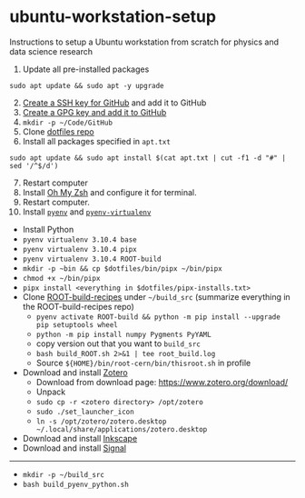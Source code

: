 # ubuntu-workstation-setup
Instructions to setup a Ubuntu workstation from scratch for physics and data science research

1. Update all pre-installed packages

```console
sudo apt update && sudo apt -y upgrade
```
2. [Create a SSH key for GitHub](https://docs.github.com/en/authentication/connecting-to-github-with-ssh/generating-a-new-ssh-key-and-adding-it-to-the-ssh-agent) and add it to GitHub
3. [Create a GPG key and add it to GitHub][gpg-key]
4. `mkdir -p ~/Code/GitHub`
5. Clone [dotfiles repo][dotfiles-github]
6. Install all packages specified in `apt.txt`
```console
sudo apt update && sudo apt install $(cat apt.txt | cut -f1 -d "#" | sed '/^$/d')
```
7. Restart computer
8. Install [Oh My Zsh](https://ohmyz.sh/) and configure it for terminal.
9. Restart computer.
10. Install [`pyenv`][pyenv-github] and [`pyenv-virtualenv`][pyenv-virtualenv-github]

* Install Python
* `pyenv virtualenv 3.10.4 base`
* `pyenv virtualenv 3.10.4 pipx`
* `pyenv virtualenv 3.10.4 ROOT-build`
* `mkdir -p ~bin && cp $dotfiles/bin/pipx ~/bin/pipx`
* `chmod +x ~/bin/pipx`
* `pipx install <everything in $dotfiles/pipx-installs.txt>`
* Clone [ROOT-build-recipes][ROOT-build-recipes-github] under `~/build_src` (summarize everything in the ROOT-build-recipes repo)
   * `pyenv activate ROOT-build && python -m pip install --upgrade pip setuptools wheel`
   * `python -m pip install numpy Pygments PyYAML`
   * copy version out that you want to `build_src`
   * `bash build_ROOT.sh 2>&1 | tee root_build.log`
   * Source `${HOME}/bin/root-cern/bin/thisroot.sh` in profile
* Download and install [Zotero][zotero-website]
   * Download from download page: https://www.zotero.org/download/
   * Unpack
   * `sudo cp -r <zotero directory> /opt/zotero`
   * `sudo ./set_launcher_icon`
   * `ln -s /opt/zotero/zotero.desktop ~/.local/share/applications/zotero.desktop`
* Download and install [Inkscape][inkscape-website]
* Download and install [Signal][signal-website]

---

* `mkdir -p ~/build_src`
* `bash build_pyenv_python.sh`

[gpg-key]: https://docs.github.com/en/authentication/managing-commit-signature-verification/generating-a-new-gpg-key
[dotfiles-github]: https://github.com/matthewfeickert/dotfiles
[pyenv-github]: https://github.com/pyenv/pyenv
[pyenv-virtualenv-github]: https://github.com/pyenv/pyenv-virtualenv
[ROOT-build-recipes-github]: https://github.com/matthewfeickert/ROOT-build-recipes
[zotero-website]: https://www.zotero.org/support/installation
[inkscape-website]: https://inkscape.org/release/inkscape-1.2/gnulinux/ubuntu/ppa/dl/
[signal-website]: https://signal.org/download/
